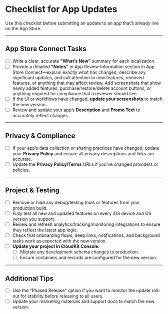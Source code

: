# Checklist for App Updates

Use this checklist before submitting an update to an app that’s already live on the App Store.

---

## App Store Connect Tasks

- [ ] Write a clear, accurate **"What’s New"** summary for each localization.
- [ ] Provide a detailed **"Notes"** in App Review Information section in App Store Connect—explain exactly what has changed, describe any significant updates, and call attention to new features, removed features, or anything that may affect review. Add screenshots that show newly added features, purchase/restore/delete account buttons, or anything required for compliance that a reviewer should see.
- [ ] If the UI or workflows have changed, **update your screenshots** to match the new version.
- [ ] Review and update your app’s **Description** and **Promo Text** to accurately reflect changes.

---

## Privacy & Compliance

- [ ] If your app’s data collection or sharing practices have changed, update your **Privacy Policy** and ensure all privacy descriptions and links are accurate.
- [ ] Update the **Privacy Policy/Terms** URLs if you’ve changed providers or policies.

---

## Project & Testing

- [ ] Remove or hide any debug/testing tools or features from your production build.
- [ ] Fully test all new and updated features on every iOS device and OS version you support.
- [ ] Review and refresh analytics/tracking/monitoring integrations to ensure they reflect the latest app logic.
- [ ] Check that onboarding flows, deep links, notifications, and background tasks work as expected with the new version.
- [ ] **Update your project in CloudKit Console:**
    - [ ] Migrate any development schema changes to production.
    - [ ] Ensure containers and records are configured for the new version.

---

## Additional Tips

- [ ] Use the "Phased Release" option if you want to monitor the update roll-out for stability before releasing to all users.
- [ ] Update your marketing materials and support docs to match the new version.
